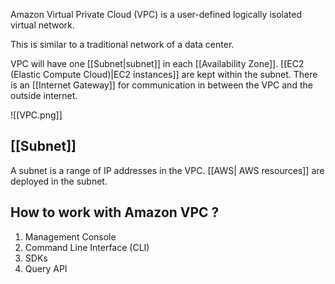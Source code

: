 Amazon Virtual Private Cloud (VPC) is a user-defined logically isolated virtual network.

This is similar to a traditional network of a data center.

VPC will have one [[Subnet|subnet]] in each [[Availability Zone]]. [[EC2 (Elastic Compute Cloud)|EC2 instances]] are kept within the subnet. There is an [[Internet Gateway]] for communication in between the VPC and the outside internet.

![[VPC.png]]
## [[Subnet]]

A subnet is a range of IP addresses in the VPC. [[AWS| AWS resources]] are deployed in the subnet.

## How to work with Amazon VPC ?

1. Management Console
2. Command Line Interface (CLI)
3. SDKs
4. Query API

